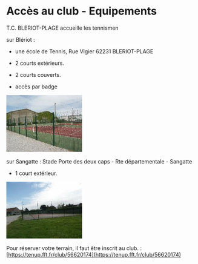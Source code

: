 # Accès au club - Equipements

T.C. BLERIOT-PLAGE accueille les tennismen 

sur Blériot  :
- une école de Tennis, Rue Vigier 62231 BLERIOT-PLAGE

- 2 courts extérieurs.
- 2 courts couverts.
- accès par badge

![](img/courtExtBL.jpg)

sur Sangatte : Stade Porte des deux caps - Rte départementale - Sangatte

- 1 court extérieur.

![](img/courtExtSa.jpg) 

Pour réserver votre terrain, il faut être inscrit au club. :[https://tenup.fft.fr/club/56620174](https://tenup.fft.fr/club/56620174)  